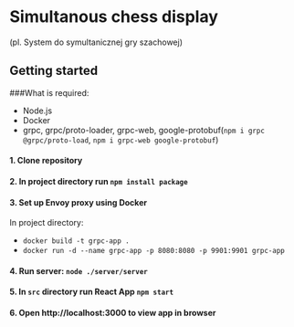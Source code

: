 # Simultanous chess display
 (pl. System do symultanicznej gry szachowej)



## Getting started

###What is required:

- Node.js
- Docker
- grpc, grpc/proto-loader, grpc-web, google-protobuf(`npm i grpc @grpc/proto-load`, `npm i grpc-web google-protobuf`)

#### 1. Clone repository
#### 2. In project directory run `npm install package`
#### 3. Set up Envoy proxy using Docker
In project directory:
- `docker build -t grpc-app .`
- `docker run -d --name grpc-app -p 8080:8080 -p 9901:9901 grpc-app`

#### 4. Run server: `node ./server/server`
#### 5. In `src` directory run React App `npm start`
#### 6. Open http://localhost:3000 to view app in browser


